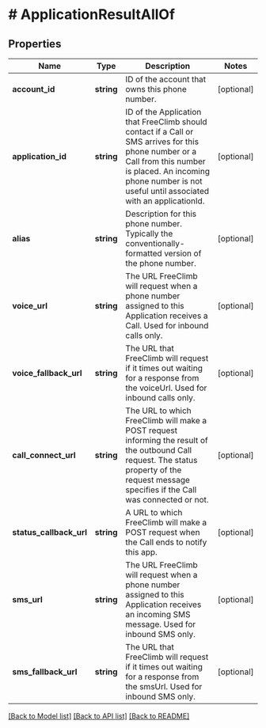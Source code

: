 # # ApplicationResultAllOf

## Properties

Name | Type | Description | Notes
------------ | ------------- | ------------- | -------------
**account_id** | **string** | ID of the account that owns this phone number. | [optional]
**application_id** | **string** | ID of the Application that FreeClimb should contact if a Call or SMS arrives for this phone number or a Call from this number is placed. An incoming phone number is not useful until associated with an applicationId. | [optional]
**alias** | **string** | Description for this phone number. Typically the conventionally-formatted version of the phone number. | [optional]
**voice_url** | **string** | The URL FreeClimb will request when a phone number assigned to this Application receives a Call. Used for inbound calls only. | [optional]
**voice_fallback_url** | **string** | The URL that FreeClimb will request if it times out waiting for a response from the voiceUrl. Used for inbound calls only. | [optional]
**call_connect_url** | **string** | The URL to which FreeClimb will make a POST request informing the result of the outbound Call request. The status property of the request message specifies if the Call was connected or not. | [optional]
**status_callback_url** | **string** | A URL to which FreeClimb will make a POST request when the Call ends to notify this app. | [optional]
**sms_url** | **string** | The URL FreeClimb will request when a phone number assigned to this Application receives an incoming SMS message. Used for inbound SMS only. | [optional]
**sms_fallback_url** | **string** | The URL that FreeClimb will request if it times out waiting for a response from the smsUrl. Used for inbound SMS only. | [optional]

[[Back to Model list]](../../README.md#models) [[Back to API list]](../../README.md#endpoints) [[Back to README]](../../README.md)

